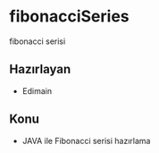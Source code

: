 # fibonacciSeries
fibonacci serisi
## Hazırlayan
* Edimain
## Konu
* JAVA ile Fibonacci serisi hazırlama
